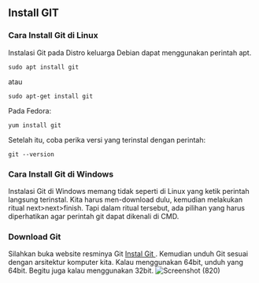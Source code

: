 ## Install GIT
### Cara Install Git di Linux
Instalasi Git pada Distro keluarga Debian dapat menggunakan perintah apt.
```
sudo apt install git
```
atau
```
sudo apt-get install git
```
Pada Fedora:
```
yum install git
```
Setelah itu, coba perika versi yang terinstal dengan perintah:
```
git --version
```

### Cara Install Git di Windows
Instalasi Git di Windows memang tidak seperti di Linux yang ketik perintah langsung terinstal.
Kita harus men-download dulu, kemudian melakukan ritual next>next>finish.
Tapi dalam ritual tersebut, ada pilihan yang harus diperhatikan agar perintah git dapat dikenali di CMD.

### Download Git
Silahkan buka website resminya Git [Instal Git ]( git-scm.com). Kemudian unduh Git sesuai dengan arsitektur komputer kita. Kalau menggunakan 64bit, unduh yang 64bit. Begitu juga kalau menggunakan 32bit.
![Screenshot (820)](https://user-images.githubusercontent.com/100655325/210124782-66a6b974-3433-4bad-ba30-e04587bcc724.png)

